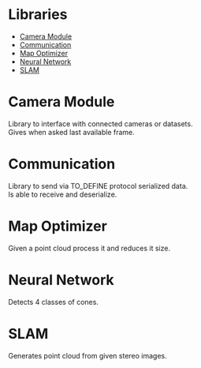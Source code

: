 # Libraries
- [Camera Module](#camera-module)
- [Communication](#communication)
- [Map Optimizer](#map-optimizer)
- [Neural Network](#neural-network)
- [SLAM](#slam)

# Camera Module
Library to interface with connected cameras or datasets.  
Gives when asked last available frame.
# Communication
Library to send via TO_DEFINE protocol serialized data.  
Is able to receive and deserialize.
# Map Optimizer
Given a point cloud process it and reduces it size.
# Neural Network
Detects 4 classes of cones.
# SLAM
Generates point cloud from given stereo images. 
